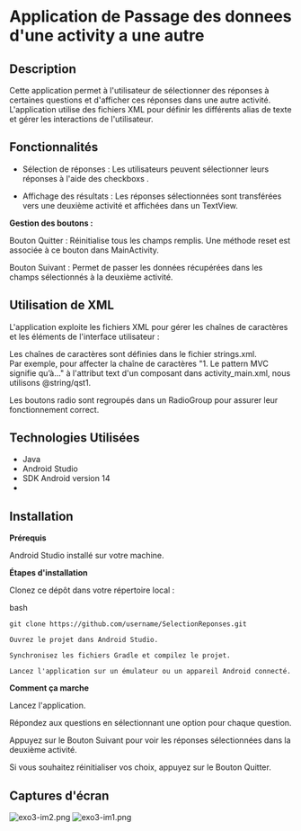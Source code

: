 # Application de Passage des donnees d'une activity a une autre  

## Description  

Cette application permet à l'utilisateur de sélectionner des réponses à certaines questions et d'afficher ces réponses dans une autre activité. L'application utilise des fichiers XML pour définir les différents alias de texte et gérer les interactions de l'utilisateur.

## Fonctionnalités  

- Sélection de réponses : Les utilisateurs peuvent sélectionner leurs réponses à l'aide des checkboxs .  

- Affichage des résultats : Les réponses sélectionnées sont transférées vers une deuxième activité et affichées dans un TextView.  

**Gestion des boutons :**  

Bouton Quitter : Réinitialise tous les champs remplis. Une méthode reset est associée à ce bouton dans MainActivity.  

Bouton Suivant : Permet de passer les données récupérées dans les champs sélectionnés à la deuxième activité.  

## Utilisation de XML  

L'application exploite les fichiers XML pour gérer les chaînes de caractères et les éléments de l'interface utilisateur :

Les chaînes de caractères sont définies dans le fichier strings.xml.  
Par exemple, pour affecter la chaîne de caractères "1. Le pattern MVC signifie qu’à..." à l'attribut text d'un composant dans activity_main.xml, nous utilisons @string/qst1.  

Les boutons radio sont regroupés dans un RadioGroup pour assurer leur fonctionnement correct.  

## Technologies Utilisées  

- Java
- Android Studio
- SDK Android version 14  
- 
## Installation  

**Prérequis**  

Android Studio installé sur votre machine.  

**Étapes d'installation**  

Clonez ce dépôt dans votre répertoire local :  

bash

    git clone https://github.com/username/SelectionReponses.git  

    Ouvrez le projet dans Android Studio.  

    Synchronisez les fichiers Gradle et compilez le projet.  

    Lancez l'application sur un émulateur ou un appareil Android connecté.  

**Comment ça marche**  

Lancez l'application.  

Répondez aux questions en sélectionnant une option pour chaque question.  

Appuyez sur le Bouton Suivant pour voir les réponses sélectionnées dans la deuxième activité.  

Si vous souhaitez réinitialiser vos choix, appuyez sur le Bouton Quitter.  

## Captures d'écran    
![exo3-im2.png](..%2F..%2F..%2FTP1-Rapport%2FTP%21-Assets%2Fexo3-im2.png)   ![exo3-im1.png](..%2F..%2F..%2FTP1-Rapport%2FTP%21-Assets%2Fexo3-im1.png)   
